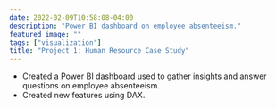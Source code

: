```yaml
---
date: 2022-02-09T10:58:08-04:00
description: "Power BI dashboard on employee absenteeism."
featured_image: ""
tags: ["visualization"]
title: "Project 1: Human Resource Case Study"
---
```


- Created a Power BI dashboard used to gather insights and answer questions on employee absenteeism.
- Created new features using DAX.